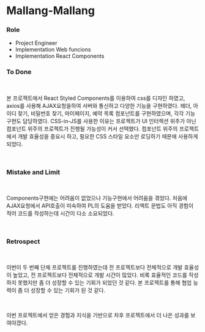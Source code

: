# Mallang-Mallang

### Role

- Project Engineer
- Implementation Web funcions
- Implementation React Components

### To Done

<br />

본 프로젝트에서 React Styled Components를 이용하여 css를 디자인 하였고, axios를 사용해 AJAX요청을하여 서버와 통신하고 다양한 기능을 구현하였다. 헤더, 아이디 찾기, 비밀번호 찾기, 마이페이지, 예약 목록 컴포넌트를 구현하였으며, 각각 기능구현도 담당하였다. CSS-in-JS를 사용한 이유는 프로젝트가 UI 인터렉션 위주가 아닌 컴포넌트 위주의 프로젝트가 진행될 가능성이 커서 선택했다. 컴포넌트 위주의 프로젝트에서 개발 효율성을 중요시 하고, 필요한 CSS 스타일 요소만 로딩하기 때문에 사용하게 되었다.

<br />

### Mistake and Limit

<br />

Components구현에는 어려움이 없었으나 기능구현에서 어려움을 겪었다.
처음에 AJAX요청에서 API호출이 미숙하여 PL의 도움을 받았다.
리액트 문법도 아직 경험이 적어 코드를 작성하는데 시간이 다소 소요되었다.

<br />

### Retrospect

<br />

이번이 두 번째 단체 프로젝트를 진행하였는데 전 프로젝트보다 전체적으로 개발 효율성이 높았고, 전 프로젝트보다 전체적으로 개발 시간이 많았다. 비록 효율적인 코드를 작성하지 못했지만 좀 더 성장할 수 있는 기회가 되었던 것 같다. 본 프로젝트를 통해 협업 능력이 좀 더 성장할 수 있는 기회가 된 것 같다.

<br />

이번 프로젝트에서 얻은 경험과 지식을 기반으로 차후 프로젝트에서 더 나은 성과를 보여야겠다.
